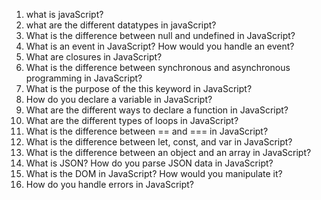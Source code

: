 1. what is javaScript?
2. what are the different datatypes in javaScript?
3. What is the difference between null and undefined in JavaScript?
4. What is an event in JavaScript? How would you handle an event?
5. What are closures in JavaScript?
6. What is the difference between synchronous and asynchronous programming in JavaScript?
7. What is the purpose of the this keyword in JavaScript?
8. How do you declare a variable in JavaScript?
9. What are the different ways to declare a function in JavaScript?
10. What are the different types of loops in JavaScript?
11. What is the difference between == and === in JavaScript?
12. What is the difference between let, const, and var in JavaScript?
13. What is the difference between an object and an array in JavaScript?
14. What is JSON? How do you parse JSON data in JavaScript?
15. What is the DOM in JavaScript? How would you manipulate it?
16. How do you handle errors in JavaScript?
